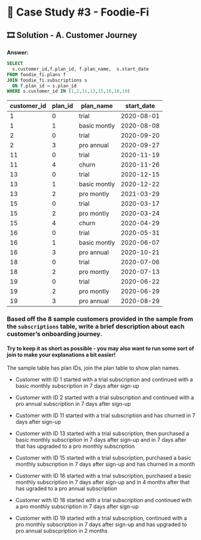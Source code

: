 # 🥑 Case Study #3 - Foodie-Fi

## 🎞 Solution - A. Customer Journey

**Answer:**

````sql
SELECT
  s.customer_id,f.plan_id, f.plan_name,  s.start_date
FROM foodie_fi.plans f
JOIN foodie_fi.subscriptions s
  ON f.plan_id = s.plan_id
WHERE s.customer_id IN (1,2,11,13,15,16,18,19)
````

| customer_id | plan_id |     plan_name     | start_date |
|-------------|---------|-------------------|------------|
| 1           | 0       |        trial      | 2020-08-01 |
| 1           | 1       |    basic montly   | 2020-08-08 |
| 2           | 0       |        trial      | 2020-09-20 |
| 2           | 3       |     pro annual    | 2020-09-27 |
| 11          | 0       |        trial      | 2020-11-19 |
| 11          | 4       |        churn      | 2020-11-26 |
| 13          | 0       |        trial      | 2020-12-15 |
| 13          | 1       |    basic montly   | 2020-12-22 |
| 13          | 2       |     pro montly    | 2021-03-29 |
| 15          | 0       |        trial      | 2020-03-17 |
| 15          | 2       |     pro montly    | 2020-03-24 |
| 15          | 4       |        churn      | 2020-04-29 |
| 16          | 0       |        trial      | 2020-05-31 |
| 16          | 1       |    basic montly   | 2020-06-07 |
| 16          | 3       |     pro annual    | 2020-10-21 |
| 18          | 0       |        trial      | 2020-07-06 |
| 18          | 2       |     pro montly    | 2020-07-13 |
| 19          | 0       |        trial      | 2020-06-22 |
| 19          | 2       |     pro montly    | 2020-06-29 |
| 19          | 3       |     pro annual    | 2020-08-29 |

###  Based off the 8 sample customers provided in the sample from the `subscriptions` table, write a brief description about each customer’s onboarding journey.
#### Try to keep it as short as possible - you may also want to run some sort of join to make your explanations a bit easier!

The sample table has plan IDs, join the plan table to show plan names.

- Customer with ID 1 started with a trial subscription and continued with a basic monthly subscription in 7 days after sign-up

- Customer with ID 2 started with a trial subscription and continued with a pro annual subscription in 7 days after sign-up

- Customer with ID 11 started with a trial subscription and has churned in 7 days after sign-up

- Customer with ID 13 started with a trial subscription, then purchased a basic monthly subscription in 7 days after sign-up and in 7 days after that has upgraded to a pro monthly subscription

- Customer with ID 15 started with a trial subscription, purchased a basic monthly subscription in 7 days after sign-up and has churned in a month

- Customer with ID 16 started with a trial subscription, purchased a basic monthly subscription in 7 days after sign-up and in 4 months after that has ugraded to a pro annual subscription

- Customer with ID 18 started with a trial subscription and continued with a pro monthly subscription in 7 days after sign-up

- Customer with ID 19 started with a trial subscription, continued with a pro monthly subscription in 7 days after sign-up and has upgraded to pro annual subscpription in 2 months